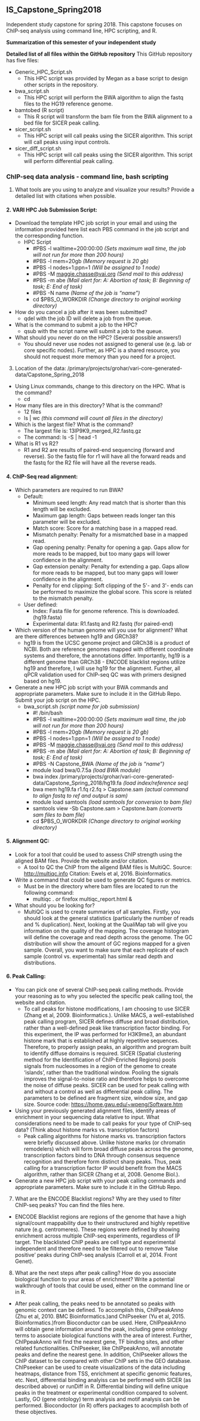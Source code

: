 ## IS_Capstone_Spring2018
Independent study capstone for spring 2018. This capstone focuses on ChIP-seq analysis using command line, HPC scripting, and R. 

**Summarization of this semester of your independent study**

**Detailed list of all files within the GitHub repository**
This GitHub repository has five files:
  - Generic_HPC_Script.sh
    - This HPC script was provided by Megan as a base script to design other scripts in the repository.
  - bwa_script.sh
    - This HPC script will perform the BWA algorithm to align the fastq files to the HG19 reference genome.
  - bamtobed (R script)
    - This R script will transform the bam file from the BWA alignment to a bed file for SICER peak calling.
  - sicer_script.sh 
    - This HPC script will call peaks using the SICER algorithm. This script will call peaks using input controls.
  - sicer_diff_script.sh
      - This HPC script will call peaks using the SICER algorithm. This script will perform differential peak calling.

### ChIP-seq data analysis - command line, bash scripting
1.	What tools are you using to analyze and visualize your results? Provide a detailed list with citations when possible.
  
#### 2.	VARI HPC Job Submission Script:
- Download the template HPC job script in your email and using the information provided here list each PBS command in   the job script and the corresponding function.
  - HPC Script
    - #PBS -l walltime=200:00:00 *(Sets maximum wall time, the job will not run for more than 200 hours)*
    - #PBS -l mem=20gb *(Memory request is 20 gb)*
    - #PBS -l nodes=1:ppn=1 *(Will be assigned to 1 node)* 
    - #PBS -M maggie.chasse@vai.org *(Send mail to this address)* 
    - #PBS -m abe *(Mail alert for: A: Abortion of task; B: Beginning of task; E: End of task)*
    - #PBS -N name *(Name of the job is “name”)*
    - cd $PBS_O_WORKDIR *(Change directory to original working directory)*
- How do you cancel a job after it was been submitted?
  - qdel with the job ID will delete a job from the queue.
- What is the command to submit a job to the HPC?
  - qsub with the script name will submit a job to the queue.
- What should you never do on the HPC? (Several possible answers!)
  - You should never use nodes not assigned to general use (e.g. lab or core specific nodes). Further, as HPC is a shared resource, you should not request more memory than you need for a project.

3.  Location of the data: /primary/projects/grohar/vari-core-generated-data/Capstone_Spring_2018
- Using Linux commands, change to this directory on the HPC. What is the command?
  - cd 
- How many files are in this directory? What is the command?
  - 12 files
  - ls | wc *(this command will count all files in the directory)* 
- Which is the largest file? What is the command?
  - The largest file is: 13IP9K9_merged_R2.fastq.gz
  - The command: ls -S | head -1
- What is R1 vs R2?
  - R1 and R2 are results of paired-end sequencing (forward and reverse). So the fastq file for r1 will have all the forward reads and the fastq for the R2 file will have all the reverse reads. 

#### 4.	ChIP-Seq read alignment:
- Which parameters are required to run BWA?
  - Default: 
    - Minimum seed length: Any read match that is shorter than this length will be excluded.
    - Maximum gap length: Gaps between reads longer tan this parameter will be excluded. 
    - Match score: Score for a matching base in a mapped read.
    - Mismatch penalty: Penalty for a mismatched base in a mapped read. 
    - Gap opening penalty: Penalty for opening a gap. Gaps allow for more reads to be mapped, but too many gaps will lower confidence in the alignment. 
    - Gap extension penalty: Penalty for extending a gap. Gaps allow for more reads to be mapped, but too many gaps will lower confidence in the alignment. 
    - Penalty for end clipping: Soft clipping of the 5'- and 3'- ends can be performed to maximize the global score. This score is related to the mismatch penalty.
  - User defined:
    - Index: Fasta file for genome reference. This is downloaded. (hg19.fasta) 
    - Experimental data: R1.fastq and R2.fastq (for paired-end)
- Which version of the human genome will you use for alignment? What are there differences between hg19 and GRCh38?
  - hg19 is from the UCSC genome project and GRCh38 is a product of NCBI. Both are reference genomes mapped with different coordinate systems and therefore, the annotations differ. Importantly, hg19 is a different genome than GRCh38 - ENCODE blacklist regions utilize hg19 and therefore, I will use hg19 for the alignment. Further, all qPCR validation used for ChIP-seq QC was with primers designed based on hg19. 
- Generate a new HPC job script with your BWA commands and appropriate parameters. Make sure to include it in the GitHub Repo. Submit your job script on the HPC.
  - bwa_script.sh *(script name for job submission)*
    - #! /bin/bash
    - #PBS -l walltime=200:00:00 *(Sets maximum wall time, the job will not run for more than 200 hours)*
    - #PBS -l mem=20gb *(Memory request is 20 gb)*
    - #PBS -l nodes=1:ppn=1 *(Will be assigned to 1 node)* 
    - #PBS -M maggie.chasse@vai.org *(Send mail to this address)* 
    - #PBS -m abe *(Mail alert for: A: Abortion of task; B: Beginning of task; E: End of task)*
    - #PBS -N Capstone_BWA *(Name of the job is “name”)*
    - module load bwa/0.7.5a *(load BWA module)*
    - bwa index /primary/projects/grohar/vari-core-generated-data/Capstone_Spring_2018/hg19.fa *(load index/reference seq)*
    - bwa mem hg19.fa r1.fq r2.fq > Capstone.sam *(actual command to align fastq to ref and output is sam)*
    - module load samtools *(load samtools for conversion to bam file)*
    - samtools view -Sb  Capstone.sam  >  Capstone.bam *(converts sam files to bam file)*
    - cd $PBS_O_WORKDIR *(Change directory to original working directory)*

#### 5.	Alignment QC:
- Look for a tool that could be used to assess ChIP strength using the aligned BAM files. Provide the website and/or citation.
  - A tool to QC the ChIP from the aligend BAM files is MultiQC. Source: http://multiqc.info Citation: Ewels et al, 2016. Bioinformatics.
- Write a command that could be used to generate QC figures or metrics.
  - Must be in the directory where bam files are located to run the following command: 
    - multiqc . *or* firefox multiqc_report.html & 
- What should you be looking for?
  - MultiQC is used to create summaries of all samples. Firstly, you should look at the general statistics (particularly the number of reads and % duplication). Next, looking at the QualiMap tab will give you information on the quality of the mapping. The coverage histogram will define the coverage and read depth across the genome. The GC distribution will show the amount of GC regions mapped for a given sample. Overall, you want to make sure that each replicate of each sample (control vs. experimental) has similar read depth and distributions. 

#### 6.	Peak Calling:
- You can pick one of several ChIP-seq peak calling methods. Provide your reasoning as to why you selected the specific peak calling tool, the website and citation.
  - To call peaks for histone modifications, I am choosing to use SICER (Zhang et al, 2009. Bioinformatics.). Unlike MACS, a well-established peak calling program, SICER defines diffuse and broad distribution, rather than a well-defined peak like transcription factor binding. For this experiment, the IP was performed for H3K9me3, an abundant histone mark that is established at highly repetitive sequences. Therefore, to properly assign peaks, an algorithm and program built to identify diffuse domains is required. SICER (Spatial clustering method for the Identification of ChIP-Enriched Regions) pools signals from nucleosomes in a region of the genome to create ‘islands’, rather than the traditional window. Pooling the signals improves the signal-to-noise ratio and therefore helps to overcome the noise of diffuse peaks. SICER can be used for peak calling with and without a control as well as differential peak calling. The parameters to be defined are fragment size, window size, and gap size. Source code: https://home.gwu.edu/~wpeng/Software.htm 
- Using your previously generated alignment files, identify areas of enrichment in your sequencing data relative to input. What considerations need to be made to call peaks for your type of ChIP-seq data? (Think about histone marks vs. transcription factors)
  - Peak calling algorithms for histone marks vs. transcription factors were briefly discussed above. Unlike histone marks (or chromatin remodelers) which will form broad diffuse peaks across the genome, transcription factors bind to DNA through consensus sequence recognition and therefore form distinct sharp peaks. Thus, peak calling for a transcription factor IP would benefit from the MACS algorithm, rather than SICER (Zhang et al, 2008. Genome Biol.). 
- Generate a new HPC job script with your peak calling commands and appropriate parameters. Make sure to include it in the GitHub Repo.

7.	What are the ENCODE Blacklist regions? Why are they used to filter ChIP-seq peaks? You can find the files here.
- ENCODE Blacklist regions are regions of the genome that have a high signal/count mappability due to their unstructured and highly repetitive nature (e.g. centromeres). These regions were defined by showing enrichment across multiple ChIP-seq experiments, regardless of IP target. The blacklisted ChIP peaks are cell type and experimental independent and therefore need to be filtered out to remove ‘false positive’ peaks during ChIP-seq analysis (Carroll et al, 2014. Front Genet). 

8.	What are the next steps after peak calling? How do you associate biological function to your areas of enrichment? Write a potential walkthrough of tools that could be used, either on the command line or in R.
- After peak calling, the peaks need to be annotated so peaks with genomic context can be defined. To accomplish this, ChIPpeakAnno (Zhu et al, 2010. BMC Bioinformatics.)and ChIPseeker (Yu et al, 2015. Bioinformatics.)from Bioconductor can be used. Here, ChIPpeakAnno will obtain gene information around the peak, including gene ontology terms to associate biological functions with the area of interest. Further, ChIPpeakAnno will find the nearest gene, TF binding sites, and other related functionalities. ChIPseeker, like ChIPpeakAnno, will annotate peaks and define the nearest gene. In addition, ChIPseeker allows the ChIP dataset to be compared with other ChIP sets in the GEO database. ChIPseeker can be used to create visualizations of the data including heatmaps, distance from TSS, enrichment at specific genomic features, etc. Next, differential binding analyiss can be performed with SICER (as described above) or runDiff in R. Differential binding will define unique peaks in the treatment or experimental condition compared to solvent. Lastly, GO (gene ontology) term analysis and motif analysis can be performed.  Biocondoctor (in R) offers packages to acocmplish both of these objectives.



